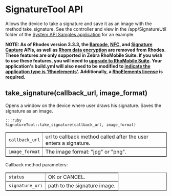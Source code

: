 # SignatureTool API

Allows the device to take a signature and save it as an image with the method take_signature. See the controller and view in the /app/SignatureUtil folder of the [System API Samples application](https://github.com/rhomobile/rhodes-system-api-samples/blob/master/app/SignatureUtil/controller.rb) for an example.

**NOTE: As of Rhodes version 3.3.3, the [Barcode](barcode-api), [NFC](../rhodes/device-caps#nfc), and [Signature Capture](../rhodes/device-caps#signature-capture) APIs, as well as [Rhom data encryption](../rhodes/rhom#database-encryption) are removed from Rhodes. These features are only supported in Zebra RhoMobile Suite. If you wish to use these features, you will need to [upgrade to RhoMobile Suite](../rhomobile-install). Your application's build.yml will also need to be modified to [indicate the application type is 'Rhoelements'](../rhoelements/rhoelements2-native#enabling-motorola-device-capabilities). Additionally, a [RhoElements license](../rhoelements/licensing) is required.**

## take_signature(callback_url, image_format)

Opens a window on the device where user draws his signature. Saves the  signature as an image.

	:::ruby
	SignatureTool::take_signature(callback_url, image_format)

<table border="1">
<tr>
	<td><code>callback_url</code></td>
	<td>url to callback method called after the user enters a signature.</td>
</tr>
<tr>
	<td><code>image_format</code></td>
	<td>The image format: "jpg" or "png".</td>
</tr>
</table>

Callback method parameters:

<table border="1">
<tr>
	<td><code>status</code></td>
	<td>OK or CANCEL.</td>
</tr>
<tr>
	<td><code>signature_uri</code></td>
	<td>path to the signature image.</td>
</tr>
</table>
